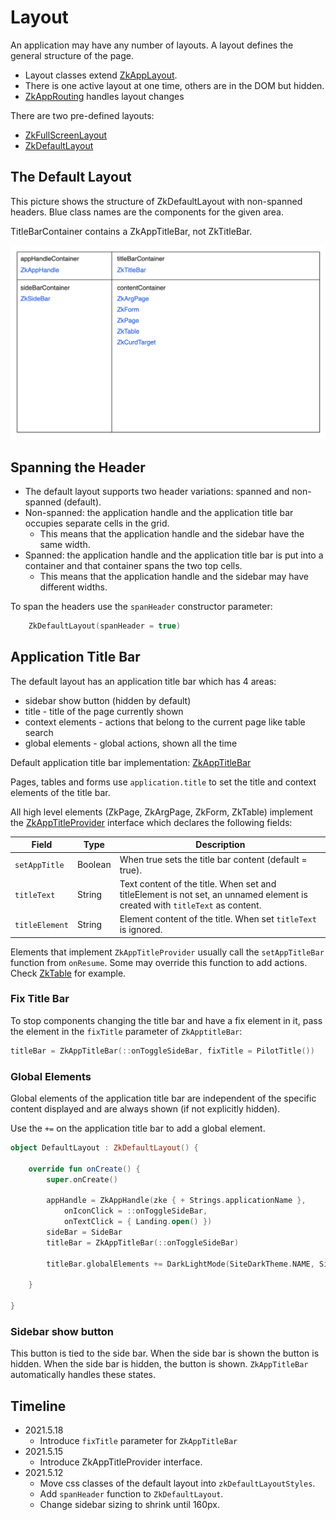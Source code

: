 # Layout

An application may have any number of layouts. A layout defines the general structure of the page.

* Layout classes extend [ZkAppLayout](/src/jsMain/kotlin/zakadabar/stack/frontend/application/ZkAppLayout.kt).
* There is one active layout at one time, others are in the DOM but hidden.
* [ZkAppRouting](/src/jsMain/kotlin/zakadabar/stack/frontend/application/ZkAppRouting.kt) handles layout changes

There are two pre-defined layouts:

* [ZkFullScreenLayout](/src/jsMain/kotlin/zakadabar/stack/frontend/builtin/layout/ZkFullScreenLayout.kt)
* [ZkDefaultLayout](/src/jsMain/kotlin/zakadabar/stack/frontend/builtin/layout/ZkDefaultLayout.kt)

## The Default Layout

This picture shows the structure of ZkDefaultLayout with non-spanned headers. Blue class names are the components for
the given area.

<div data-zk-enrich="Note" data-zk-flavour="Warning" data-zk-title="Error in The Picture">
TitleBarContainer contains a ZkAppTitleBar, not ZkTitleBar.
</div>

![<img src="default-layout.png" width="800"/>](./default-layout.png)

## Spanning the Header

* The default layout supports two header variations: spanned and non-spanned (default).
* Non-spanned: the application handle and the application title bar occupies separate cells in the grid.
  * This means that the application handle and the sidebar have the same width.
* Spanned: the application handle and the application title bar is put into a container and that container spans the two
  top cells.
  * This means that the application handle and the sidebar may have different widths.

To span the headers use the `spanHeader` constructor parameter:

```kotlin
    ZkDefaultLayout(spanHeader = true)
```

## Application Title Bar

The default layout has an application title bar which has 4 areas:

* sidebar show button (hidden by default)
* title - title of the page currently shown
* context elements - actions that belong to the current page like table search
* global elements - global actions, shown all the time

Default application title bar
implementation: [ZkAppTitleBar](/src/jsMain/kotlin/zakadabar/stack/frontend/builtin/titlebar/ZkTitleBar.kt)

Pages, tables and forms use `application.title` to set the title and context elements of the title bar.

All high level elements (ZkPage, ZkArgPage, ZkForm, ZkTable) implement the [ZkAppTitleProvider](/src/jsMain/kotlin/zakadabar/stack/frontend/builtin/titlebar/ZkAppTitleProvider.kt)
interface which declares the following fields:

| Field | Type | Description |
| --- | --- | --- |
| `setAppTitle` | Boolean | When true sets the title bar content (default = true). |
| `titleText` | String | Text content of the title. When set and titleElement is not set, an unnamed element is created with `titleText` as content. |
| `titleElement` | String | Element content of the title. When set `titleText` is ignored. |

Elements that implement `ZkAppTitleProvider` usually call the `setAppTitleBar` function from `onResume`.
Some may override this function to add actions. Check [ZkTable](/src/jsMain/kotlin/zakadabar/stack/frontend/builtin/table/ZkTable.kt) for example.

### Fix Title Bar

To stop components changing the title bar and have a fix element in it, pass the element in the `fixTitle` parameter
of `ZkApptitleBar`:

```kotlin
titleBar = ZkAppTitleBar(::onToggleSideBar, fixTitle = PilotTitle())
```

### Global Elements

Global elements of the application title bar are independent of the specific content displayed and are always shown
(if not explicitly hidden).

Use the `+=` on the application title bar to add a global element.

```kotlin
object DefaultLayout : ZkDefaultLayout() {

    override fun onCreate() {
        super.onCreate()

        appHandle = ZkAppHandle(zke { + Strings.applicationName },
            onIconClick = ::onToggleSideBar,
            onTextClick = { Landing.open() })
        sideBar = SideBar
        titleBar = ZkAppTitleBar(::onToggleSideBar)

        titleBar.globalElements += DarkLightMode(SiteDarkTheme.NAME, SiteLightTheme.NAME)

    }

}
```

### Sidebar show button

This button is tied to the side bar. When the side bar is shown the button is hidden. When the side bar is hidden, the
button is shown. `ZkAppTitleBar` automatically handles these states.

## Timeline

* 2021.5.18
  * Introduce `fixTitle` parameter for `ZkAppTitleBar`
* 2021.5.15
  * Introduce ZkAppTitleProvider interface.
* 2021.5.12
  * Move css classes of the default layout into `zkDefaultLayoutStyles`.
  * Add `spanHeader` function to `ZkDefaultLayout`.
  * Change sidebar sizing to shrink until 160px.
